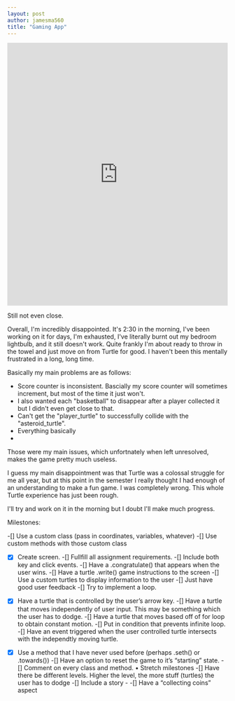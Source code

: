 ```yaml
---
layout: post
author: jamesma560
title: "Gaming App"
---
```



<iframe src="https://trinket.io/embed/python/c885376a7d" width="100%" height="600" frameborder="0" marginwidth="0" marginheight="0" allowfullscreen></iframe>

Still not even close. 

Overall, I'm incredibly disappointed. It's 2:30 in the morning, I've been working on it for days, I'm exhausted, I've literally burnt out my bedroom lightbulb, and it still doesn't work. Quite frankly I'm about ready to throw in the towel and just move on from Turtle for good. I haven't been this mentally frustrated in a long, long time. 

Basically my main problems are as follows:
  
  - Score counter is inconsistent. Bascially my score counter will sometimes increment, but most of the time it just won't. 
  - I also wanted each "basketball" to disappear after a player collected it but I didn't even get close to that. 
  - Can't get the "player_turtle" to successfully collide with the "asteroid_turtle".
  - Everything basically
  -
Those were my main issues, which unfortnately when left unresolved, makes the game pretty much useless.

I guess my main disappointment was that Turtle was a colossal struggle for me all year, but at this point in the semester I really thought I had enough of an understanding to make a fun game. I was completely wrong. This whole Turtle experience has just been rough. 

I'll try and work on it in the morning but I doubt I'll make much progress. 

Milestones: 

-[]	Use a custom class (pass in coordinates, variables, whatever) 
-[]	Use custom methods with those custom class 
-[x] Create screen. 
-[] Fullfill all assignment requirements. 
-[] Include both key and click events. 
-[] Have a .congratulate() that appears when the user wins. 
-[] Have a turtle .write() game instructions to the screen 
-[]	Use a custom turtles to display information to the user 
-[]	Just have good user feedback -[]	Try to implement a loop. 
-[x]	Have a turtle that is controlled by the user’s arrow key. 
-[]	Have a turtle that moves independently of user input. This may be something which the user has to dodge. 
-[] Have a turtle that moves based off of for loop to obtain constant motion. 
-[] Put in condition that prevents infinite loop. 
-[] Have an event triggered when the user controlled turtle intersects with the independtly moving turtle. 
-[x]	Use a method that I have never used before (perhaps .seth() or .towards()) 
-[]	Have an option to reset the game to it’s “starting” state.
-[] Comment on every class and method. •	Stretch milestones 
-[]	Have there be different levels. Higher the level, the more stuff (turtles) the user has to dodge 
-[] Include a story -
-[] Have a “collecting coins” aspect





